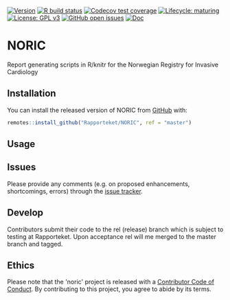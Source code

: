 <!-- badges: start -->
[![Version](https://img.shields.io/github/v/release/rapporteket/noric?sort=semver)](https://github.com/rapporteket/noric/releases)
[![R build status](https://github.com/rapporteket/noric/workflows/R-CMD-check/badge.svg)](https://github.com/rapporteket/noric/actions)
[![Codecov test coverage](https://codecov.io/gh/Rapporteket/NORIC/branch/master/graph/badge.svg)](https://codecov.io/gh/Rapporteket/NORIC?branch=master)
[![Lifecycle: maturing](https://img.shields.io/badge/lifecycle-maturing-blue.svg)](https://www.tidyverse.org/lifecycle/#maturing)
[![License: GPL v3](https://img.shields.io/badge/License-GPLv3-blue.svg)](https://www.gnu.org/licenses/gpl-3.0)
[![GitHub open issues](https://img.shields.io/github/issues/rapporteket/noric.svg)](https://github.com/rapporteket/noric/issues)
[![Doc](https://img.shields.io/badge/Doc--grey.svg)](https://rapporteket.github.io/NORIC/)
<!-- badges: end -->

# NORIC
Report generating scripts in R/knitr for the Norwegian Registry for Invasive Cardiology

## Installation

You can install the released version of NORIC from [GitHub](https://github.com/Rapporteket/NORIC) with:

``` r
remotes::install_github("Rapporteket/NORIC", ref = "master")
```

## Usage

## Issues
Please provide any comments (e.g. on proposed enhancements, shortcomings, errors) through the [issue tracker](https://github.com/Rapporteket/NORIC/issues).


## Develop
Contributors submit their code to the rel (release) branch which is
subject to testing at Rapporteket. Upon acceptance rel will me merged to
the master branch and tagged.

## Ethics
Please note that the 'noric' project is released with a
[Contributor Code of Conduct](CODE_OF_CONDUCT.md). By contributing to this
project, you agree to abide by its terms.
